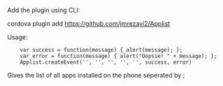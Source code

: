 Add the plugin using CLI:

cordova plugin add https://github.com/jmrezayi2/Applist


Usage:
        
        var success = function(message) { alert(message); };
        var error = function(message) { alert("Oopsie! " + message); };
        Applist.createEvent('', '', '', '', '', success, error)
        
        
Gives the list of all apps installed on the phone seperated by ;        
